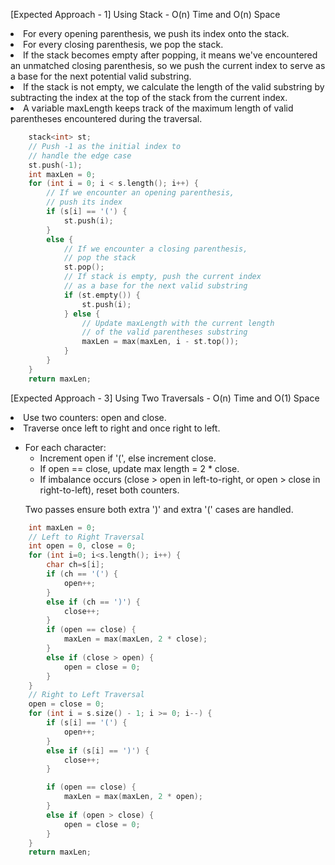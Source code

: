 <p>[Expected Approach - 1] Using Stack - O(n) Time and O(n) Space
<li>For every opening parenthesis, we push its index onto the stack.</li>
<li>For every closing parenthesis, we pop the stack.</li>
<li>If the stack becomes empty after popping, it means we've encountered an unmatched closing parenthesis, so we push the current index to serve as a base for the next potential valid substring.</li>
<li>If the stack is not empty, we calculate the length of the valid substring by subtracting the index at the top of the stack from the current index.</li>
<li>A variable maxLength keeps track of the maximum length of valid parentheses encountered during the traversal.</li>
</p>

```cpp
    stack<int> st;
    // Push -1 as the initial index to 
  	// handle the edge case
    st.push(-1);
    int maxLen = 0;
    for (int i = 0; i < s.length(); i++) {
        // If we encounter an opening parenthesis,
      	// push its index
        if (s[i] == '(') {
            st.push(i);
        } 
        else {
            // If we encounter a closing parenthesis,
          	// pop the stack
            st.pop();
            // If stack is empty, push the current index 
            // as a base for the next valid substring
            if (st.empty()) {
                st.push(i);
            } else {
                // Update maxLength with the current length 
                // of the valid parentheses substring
                maxLen = max(maxLen, i - st.top());
            }
        }
    }
    return maxLen;
```
<p>[Expected Approach - 3] Using Two Traversals - O(n) Time and O(1) Space
<li>Use two counters: open and close.</li>
<li>Traverse once left to right and once right to left.</li>
<ul>
    <li>For each character:
        <ul>
            <li>Increment open if '(', else increment close.</li>
            <li>If open == close, update max length = 2 * close.</li>
            <li>If imbalance occurs (close > open in left-to-right, or open > close in right-to-left),
                reset both counters.</li>
        </ul>
    </li>
</ul>
<ul>Two passes ensure both extra ')' and extra '(' cases are handled.</ul>
</p>

```cpp
    int maxLen = 0;
    // Left to Right Traversal
    int open = 0, close = 0;
    for (int i=0; i<s.length(); i++) {
        char ch=s[i];
        if (ch == '(') {
            open++;
        }
        else if (ch == ')') {
            close++;
        }
        if (open == close) {
            maxLen = max(maxLen, 2 * close);
        }
        else if (close > open) {
            open = close = 0;
        }
    }
    // Right to Left Traversal
    open = close = 0;
    for (int i = s.size() - 1; i >= 0; i--) {
        if (s[i] == '(') {
            open++;
        }
        else if (s[i] == ')') {
            close++;
        }

        if (open == close) {
            maxLen = max(maxLen, 2 * open);
        }
        else if (open > close) {
            open = close = 0;
        }
    }
    return maxLen;

